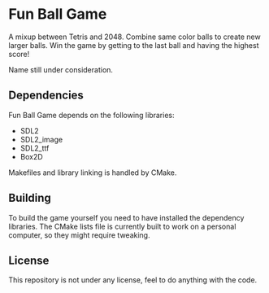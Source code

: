 # Fun Ball Game

A mixup between Tetris and 2048. Combine same color balls to create new larger balls.
Win the game by getting to the last ball and having the highest score!

Name still under consideration.

## Dependencies

Fun Ball Game depends on the following libraries:

 - SDL2
 - SDL2_image
 - SDL2_ttf
 - Box2D

Makefiles and library linking is handled by CMake.

## Building

To build the game yourself you need to have installed the dependency libraries.
The CMake lists file is currently built to work on a personal computer, so they might require tweaking.

## License

This repository is not under any license, feel to do anything with the code.